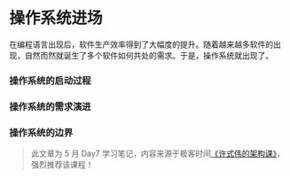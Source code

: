 # 操作系统进场

在编程语言出现后，软件生产效率得到了大幅度的提升。随着越来越多软件的出现，自然而然就诞生了多个软件如何共处的需求。于是，操作系统就出现了。

### 操作系统的启动过程

### 操作系统的需求演进

### 操作系统的边界

> 此文章为 5 月 Day7 学习笔记，内容来源于极客时间[《许式伟的架构课》](http://gk.link/a/122Qp)，强烈推荐该课程！
